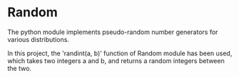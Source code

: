 # Random

The python module implements pseudo-random number generators for various distributions.

In this project, the 'randint(a, b)' function of Random module has been used, which takes two integers a and b, and returns a random integers between the two.
